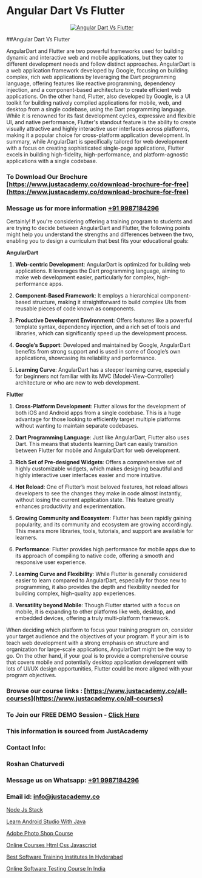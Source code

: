 # Angular Dart Vs Flutter

<p align="center">
  <a href="https://justacademy.co/course-detail/angular-training">
    <img src="https://justacademy.co/storage2/course_image/1676637041_course_image.webp" alt="Angular Dart Vs Flutter">
  </a>
</p>
##Angular Dart Vs Flutter

AngularDart and Flutter are two powerful frameworks used for building dynamic and interactive web and mobile applications, but they cater to different development needs and follow distinct approaches. AngularDart is a web application framework developed by Google, focusing on building complex, rich web applications by leveraging the Dart programming language, offering features like reactive programming, dependency injection, and a component-based architecture to create efficient web applications. On the other hand, Flutter, also developed by Google, is a UI toolkit for building natively compiled applications for mobile, web, and desktop from a single codebase, using the Dart programming language. While it is renowned for its fast development cycles, expressive and flexible UI, and native performance, Flutter's standout feature is the ability to create visually attractive and highly interactive user interfaces across platforms, making it a popular choice for cross-platform application development. In summary, while AngularDart is specifically tailored for web development with a focus on creating sophisticated single-page applications, Flutter excels in building high-fidelity, high-performance, and platform-agnostic applications with a single codebase.
### To Download Our Brochure [https://www.justacademy.co/download-brochure-for-free](https://www.justacademy.co/download-brochure-for-free)
### Message us for more information [+91 9987184296](https://api.whatsapp.com/send?phone=919987184296)
Certainly! If you're considering offering a training program to students and are trying to decide between AngularDart and Flutter, the following points might help you understand the strengths and differences between the two, enabling you to design a curriculum that best fits your educational goals:

**AngularDart** 

1) **Web-centric Development**: AngularDart is optimized for building web applications. It leverages the Dart programming language, aiming to make web development easier, particularly for complex, high-performance apps.

2) **Component-Based Framework**: It employs a hierarchical component-based structure, making it straightforward to build complex UIs from reusable pieces of code known as components.

3) **Productive Development Environment**: Offers features like a powerful template syntax, dependency injection, and a rich set of tools and libraries, which can significantly speed up the development process.

4) **Google’s Support**: Developed and maintained by Google, AngularDart benefits from strong support and is used in some of Google’s own applications, showcasing its reliability and performance.

5) **Learning Curve**: AngularDart has a steeper learning curve, especially for beginners not familiar with its MVC (Model-View-Controller) architecture or who are new to web development.

**Flutter**

1) **Cross-Platform Development**: Flutter allows for the development of both iOS and Android apps from a single codebase. This is a huge advantage for those looking to efficiently target multiple platforms without wanting to maintain separate codebases.

2) **Dart Programming Language**: Just like AngularDart, Flutter also uses Dart. This means that students learning Dart can easily transition between Flutter for mobile and AngularDart for web development.

3) **Rich Set of Pre-designed Widgets**: Offers a comprehensive set of highly customizable widgets, which makes designing beautiful and highly interactive user interfaces easier and more intuitive.

4) **Hot Reload**: One of Flutter’s most beloved features, hot reload allows developers to see the changes they make in code almost instantly, without losing the current application state. This feature greatly enhances productivity and experimentation.

5) **Growing Community and Ecosystem**: Flutter has been rapidly gaining popularity, and its community and ecosystem are growing accordingly. This means more libraries, tools, tutorials, and support are available for learners.

6) **Performance**: Flutter provides high performance for mobile apps due to its approach of compiling to native code, offering a smooth and responsive user experience.

7) **Learning Curve and Flexibility**: While Flutter is generally considered easier to learn compared to AngularDart, especially for those new to programming, it also provides the depth and flexibility needed for building complex, high-quality app experiences.

8) **Versatility beyond Mobile**: Though Flutter started with a focus on mobile, it is expanding to other platforms like web, desktop, and embedded devices, offering a truly multi-platform framework.

When deciding which platform to focus your training program on, consider your target audience and the objectives of your program. If your aim is to teach web development with a strong emphasis on structure and organization for large-scale applications, AngularDart might be the way to go. On the other hand, if your goal is to provide a comprehensive course that covers mobile and potentially desktop application development with lots of UI/UX design opportunities, Flutter could be more aligned with your program objectives.

### Browse our course links : [https://www.justacademy.co/all-courses](https://www.justacademy.co/all-courses) 
### To Join our FREE DEMO Session - [Click Here](https://www.justacademy.co/register-for-course-demo)


### This information is sourced from JustAcademy
### Contact Info:
### Roshan Chaturvedi
### Message us on Whatsapp: [+91 9987184296](https://api.whatsapp.com/send?phone=919987184296)
### Email id: [info@justacademy.co](mailto:info@justacademy.co)
                
[Node Js Stack](https://www.linkedin.com/pulse/node-js-stack-justacademy-jaipur-fe0ze?trackingId=Fw5uPcCdswpGR%2FxMoflH8g%3D%3D&lipi=urn%3Ali%3Apage%3Ad_flagship3_company_admin%3BzoGgv%2F2GTOq26q6ITzj9KQ%3D%3D)

[Learn Android Studio With Java](https://www.linkedin.com/pulse/learn-android-studio-java-justacademy-pune-8nbac/)

[Adobe Photo Shop Course](https://medium.com/@kamblerajas684/adobe-photo-shop-course-2f7abff95a25)

[Online Courses Html Css Javascript](https://medium.com/@kamblerajas684/online-courses-html-css-javascript-a66f51ec92ac)

[Best Software Training Institutes In Hyderabad](https://justacademyin.github.io/justacademy/best-software-training-institutes-in-hyderabad)

[Online Software Testing Course In India](https://justacademyin.github.io/justacademy/online-software-testing-course-in-india)

